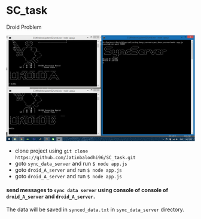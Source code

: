 # SC_task
Droid Problem

![Alt text](image.png "Optional Title")

- clone project using `git clone https://github.com/Jatinbalodhi96/SC_task.git`
- goto `sync_data_server` and run `$ node app.js`
- goto `droid_A_server` and run `$ node app.js`
- goto `droid_A_server` and run `$ node app.js`

#### send messages to `sync data server` using console of console of `droid_A_server` and `droid_A_server`.
The data will be saved in `synced_data.txt` in `sync_data_server` directory.
